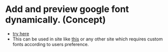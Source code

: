 # Add and preview google font dynamically. (Concept)
- [try here](https://kvnal.github.io/google-font)
- This can be used in site like [this](https://kvnal.github.io/words) or any other site which requires custom fonts according to users preference.
